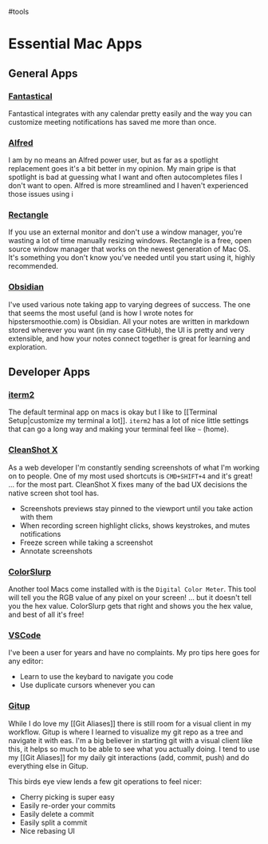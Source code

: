 #tools 

# Essential Mac Apps

## General Apps

### [Fantastical](https://flexibits.com/fantastical)

Fantastical integrates with any calendar pretty easily and the way you can customize meeting notifications has saved me more than once.

### [Alfred](https://www.alfredapp.com)

I am by no means an Alfred power user, but as far as a spotlight replacement goes it's a bit better in my opinion.
My main gripe is that spotlight is bad at guessing what I want and often autocompletes files I don't want to open.
Alfred is more streamlined and I haven't experienced those issues using i

### [Rectangle](https://rectangleapp.com)

If you use an external monitor and don't use a window manager, you're wasting a lot of time manually resizing windows.
Rectangle is a free, open source window manager that works on the newest generation of Mac OS.
It's something you don't know you've needed until you start using it, highly recommended.

### [Obsidian](https://obsidian.md)

I've used various note taking app to varying degrees of success. 
The one that seems the most useful (and is how I wrote notes for hipstersmoothie.com) is Obsidian.
All your notes are written in markdown stored wherever you want (in my case GitHub),  the UI is pretty and very extensible, and how your notes connect together is great for learning and exploration.

## Developer Apps

### [iterm2](https://iterm2.com)

The default terminal app on macs is okay but I like to [[Terminal Setup|customize my terminal a lot]].
`iterm2` has a lot of nice little settings that can go a long way and making your terminal feel like `~` (home).

### [CleanShot X](https://cleanshot.com)

As a web developer I'm constantly sending screenshots of what I'm working on to people.
One of my most used shortcuts is `CMD+SHIFT+4` and it's great!
... for the most part.
CleanShot X fixes many of the bad UX decisions the native screen shot tool has.

- Screenshots previews stay pinned to the viewport until you take action with them
- When recording screen highlight clicks, shows keystrokes, and mutes notifications
- Freeze screen while taking a screenshot
- Annotate screenshots

### [ColorSlurp](https://colorslurp.com)

Another tool Macs come installed with is the `Digital Color Meter`.
This tool will tell you the RGB value of any pixel on your screen!
... but it doesn't tell you the hex value.
ColorSlurp gets that right and shows you the hex value, and best of all it's free!

### [VSCode](https://code.visualstudio.com)

I've been a user for years and have no complaints.
My pro tips here goes for any editor: 

- Learn to use the keybard to navigate you code
- Use duplicate cursors whenever you can

### [Gitup](https://gitup.co)

While I do love my [[Git Aliases]] there is still room for a visual client in my workflow.
Gitup is where I learned to visualize my git repo as a tree and navigate it with eas.
I'm a big believer in starting git with a visual client like this, it helps so much to be able to see what you actually doing. I tend to use my [[Git Aliases]] for my daily git interactions (add, commit, push) and do everything else in Gitup.

This birds eye view lends a few git operations to feel nicer:

- Cherry picking is super easy
- Easily re-order your commits
- Easily delete a commit
- Easily split a commit
- Nice rebasing UI
